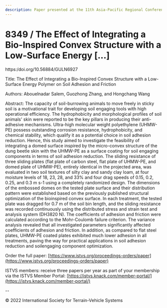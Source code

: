 ```yaml
---
description: Paper presented at the 11th Asia-Pacific Regional Conference of the ISTVS
---
```


# 8349 / The Effect of Integrating a Bio-Inspired Convex Structure with a Low-Surface Energy \[...]

https:/doi.org/10.56884/GULN6927

Title: The Effect of Integrating a Bio-Inspired Convex Structure with a Low-Surface Energy Polymer on Soil Adhesion and Friction

Authors: Abouelnadar Salem, Guozhong Zhang, and Hongchang Wang

Abstract: The capacity of soil-burrowing animals to move freely in sticky soil is a motivational trait for developing soil engaging tools with high operational efficiency. The hydrophobicity and morphological profiles of soil animals' skin were reported to be the key pillars in producing their anti-adhesive mechanisms. Ultra-high molecular weight polyethylene (UHMW-PE) possess outstanding corrosion resistance, hydrophobicity, and chemical stability, which qualify it as a potential choice in soil adhesion reduction. Hence, this study aimed to investigate the feasibility of integrating a domed surface inspired by the micro-convex structure of the dung beetle skin with the UHMW-PE as a surface coating for soil engaging components in terms of soil adhesion reduction. The sliding resistance of three sliding plates (flat plate of carbon steel, flat plate of UHMW-PE, and domed plate of UHMW-PE), entirely identical in the projected area, was evaluated in two soil textures of silty clay and sandy clay loam, at four moisture levels of 18, 23, 28, and 33% and four drag speeds of 0.15, 0.2, 0.25, and 0.3 m s-1 using a completely randomized design. The dimensions of the embossed domes on the tested plate surface and their distribution pattern were established based on the previously published structural optimization of the bioinspired convex surface. In each treatment, the tested plate was dragged for 0.7 m of the soil bin length, and the sliding resistance was recorded continuously using the distributed stress and strain test and analysis system (DH3820 N). The coefficients of adhesion and friction were calculated according to the Mohr-Coulomb failure criterion. The variance analysis revealed that all investigated parameters significantly affected coefficients of adhesion and friction. In addition, as compared to flat steel plates, UHMW-PE coated plates exhibited much lower adhesion in all treatments, paving the way for practical applications in soil adhesion reduction and soilengaging component optimization.

Order the full paper: [https://www.istvs.org/proceedings-orders/paper](https://www.istvs.org/proceedings-orders/paper)

ISTVS members: receive three papers per year as part of your membership via the ISTVS Member Portal: [https://istvs.knack.com/member-portal/](https://istvs.knack.com/member-portal/)

\--

© 2022 International Society for Terrain-Vehicle Systems
